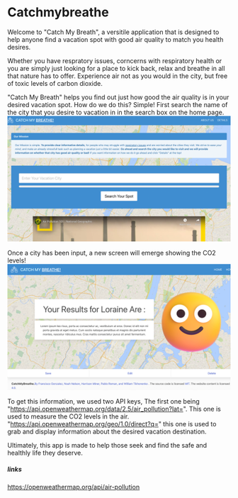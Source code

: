 # Catchmybreathe

Welcome to "Catch My Breath", a versitile application that is designed to help anyone find a vacation spot with good air quality to match you health desires.

Whether you have respratory issues, corncerns with respiratory health or you are simply just looking for a place to kick back, relax and breathe in all that nature has to offer. Experience air not as you would in the city, but free of toxic levels of carbon dioxide. 

"Catch My Breath" helps you find out just how good the air quality is in your desired vacation spot. How do we do this? Simple!
First search the name of the city that you desire to vacation in in the search box on the home page.
![City Search Box](images/Search-City.png)

Once a city has been input, a new screen will emerge showing the CO2 levels!
![Results](images/City%20Search%20Result.png)

To get this information, we used two API keys, The first one being "https://api.openweathermap.org/data/2.5/air_pollution?lat=". This one is used to measure the CO2 levels in the air. "https://api.openweathermap.org/geo/1.0/direct?q=" this one is used to grab and display information about the desired vacation destination.

Ultimately, this app is made to help those seek and find the safe and healthly life they deserve.

##### links
https://openweathermap.org/api/air-pollution